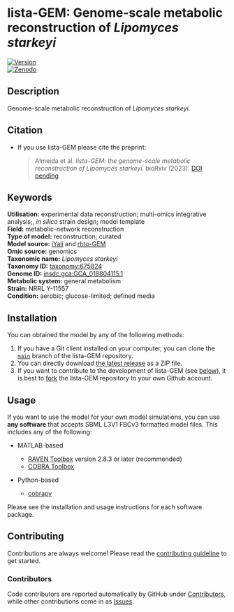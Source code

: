 # lista-GEM: Genome-scale metabolic reconstruction of _Lipomyces starkeyi_

[![Version](https://badge.fury.io/gh/LabFisUFV%2Flista-GEM.svg)](https://badge.fury.io/gh/LabFisUFV/lista-GEM)  
[![Zenodo](https://zenodo.org/badge/12345.svg)](https://zenodo.org/badge/latestdoi/12345)  

## Description

Genome-scale metabolic reconstruction of _Lipomyces starkeyi_.

## Citation

* If you use lista-GEM please cite the preprint:
  > Almeida et al. _lista-GEM: the genome-scale metabolic reconstruction of Lipomyces starkeyi._ bioRxiv (2023). [DOI pending](https://doi.org/10.xxxx/s12345-123-12345-1)

## Keywords

**Utilisation:** experimental data reconstruction; multi-omics integrative analysis;, _in silico_ strain design; model template   
**Field:** metabolic-network reconstruction   
**Type of model:** reconstruction; curated   
**Model source:** [iYali](http://doi.org/10.1038/npjsba.2016.5) and [rhto-GEM](http://doi.org/10.1002/bit.27162)   
**Omic source:** genomics  
**Taxonomic name:** _Lipomyces starkeyi_   
**Taxonomy ID:** [taxonomy:675824](https://identifiers.org/taxonomy:675824)   
**Genome ID:** [insdc.gca:GCA_018804115.1](https://identifiers.org/insdc.gca:GCA_018804115.1)   
**Metabolic system:** general metabolism   
**Strain:** NRRL Y-11557   
**Condition:** aerobic; glucose-limited; defined media   


## Installation

You can obtained the model by any of the following methods:
1. If you have a Git client installed on your computer, you can clone the [`main`](https://github.com/LabFisUFV/lista-GEM) branch of the lista-GEM repository.
2. You can directly download [the latest release](https://github.com/LabFisUFV/lista-GEM/releases) as a ZIP file.
3. If you want to contribute to the development of lista-GEM (see [below](#below)), it is best to [fork](https://github.com/LabFisUFV/lista-GEM/fork) the lista-GEM repository to your own Github account.

## Usage

If you want to use the model for your own model simulations, you can use **any software** that accepts SBML L3V1 FBCv3 formatted model files. This includes any of the following:
* MATLAB-based
  * [RAVEN Toolbox](https://github.com/SysBioChalmers/RAVEN) version 2.8.3 or later (recommended)  
  * [COBRA Toolbox](https://github.com/opencobra/cobratoolbox)

* Python-based
  * [cobrapy](https://github.com/opencobra/cobrapy)  

Please see the installation and usage instructions for each software package.

## Contributing

Contributions are always welcome! Please read the [contributing guideline](.github/CONTRIBUTING.md) to get started.


### Contributors

Code contributors are reported automatically by GitHub under [Contributors](https://github.com/LabFisUFV/lista-GEM/graphs/contributors), while other contributions come in as [Issues](https://github.com/LabFisUFV/lista-GEM/issues).

